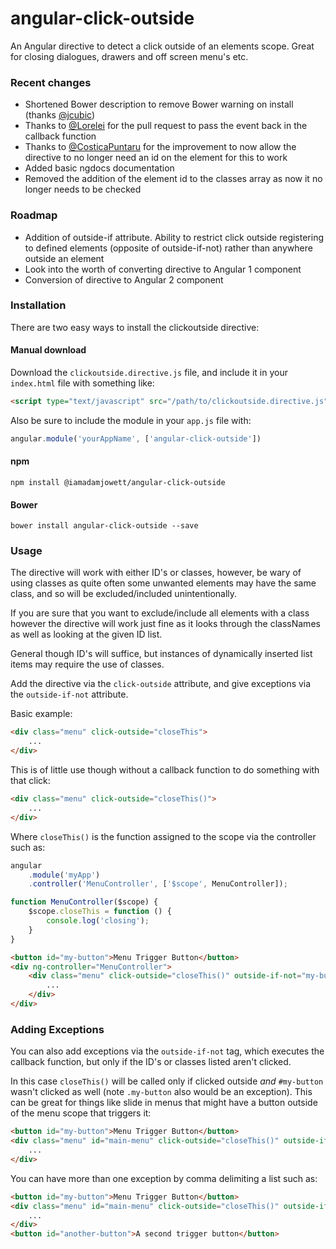 # angular-click-outside

An Angular directive to detect a click outside of an elements scope. Great for closing dialogues, drawers and off screen menu's etc.

### Recent changes

- Shortened Bower description to remove Bower warning on install (thanks [@jcubic](https://github.com/jcubic))
- Thanks to [@Lorelei](https://github.com/Lorelei) for the pull request to pass the event back in the callback function
- Thanks to [@CosticaPuntaru](https://github.com/CosticaPuntaru) for the improvement to now allow the directive to no longer need an id on the element for this to work
- Added basic ngdocs documentation
- Removed the addition of the element id to the classes array as now it no longer needs to be checked

### Roadmap

- Addition of outside-if attribute. Ability to restrict click outside registering to defined elements (opposite of outside-if-not) rather than anywhere outside an element
- Look into the worth of converting directive to Angular 1 component
- Conversion of directive to Angular 2 component

### Installation

There are two easy ways to install the clickoutside directive:

#### Manual download

Download the `clickoutside.directive.js` file, and include it in your `index.html` file with something like:

```html
<script type="text/javascript" src="/path/to/clickoutside.directive.js"></script>
```

Also be sure to include the module in your `app.js` file with:

```javascript
angular.module('yourAppName', ['angular-click-outside'])
```

#### npm

```shell
npm install @iamadamjowett/angular-click-outside
```

#### Bower

```shell
bower install angular-click-outside --save
```

### Usage

The directive will work with either ID's or classes, however, be wary of using classes as quite often some unwanted elements may have the same class, and so will be excluded/included unintentionally. 

If you are sure that you want to exclude/include all elements with a class however the directive will work just fine as it looks through the classNames as well as looking at the given ID list.

General though ID's will suffice, but instances of dynamically inserted list items may require the use of classes.

Add the directive via the `click-outside` attribute, and give exceptions via the `outside-if-not` attribute.

Basic example:

```html
<div class="menu" click-outside="closeThis">
    ...
</div>
```

This is of little use though without a callback function to do something with that click:

```html
<div class="menu" click-outside="closeThis()">
    ...
</div>
```

Where `closeThis()` is the function assigned to the scope via the controller such as:

```javascript
angular
    .module('myApp')
    .controller('MenuController', ['$scope', MenuController]);

function MenuController($scope) {
    $scope.closeThis = function () {
        console.log('closing');
    }
}
```

```html
<button id="my-button">Menu Trigger Button</button>
<div ng-controller="MenuController">
    <div class="menu" click-outside="closeThis()" outside-if-not="my-button">
        ...
    </div>
</div>
```

### Adding Exceptions
You can also add exceptions via the `outside-if-not` tag, which executes the callback function, but only if the ID's or classes listed aren't clicked.

In this case `closeThis()` will be called only if clicked outside _and_ `#my-button` wasn't clicked as well (note `.my-button` also would be an exception). This can be great for things like slide in menus that might have a button outside of the menu scope that triggers it:

```html
<button id="my-button">Menu Trigger Button</button>
<div class="menu" id="main-menu" click-outside="closeThis()" outside-if-not="my-button">
    ...
</div>
```

You can have more than one exception by comma delimiting a list such as:

```html
<button id="my-button">Menu Trigger Button</button>
<div class="menu" id="main-menu" click-outside="closeThis()" outside-if-not="my-button, another-button">
    ...
</div>
<button id="another-button">A second trigger button</button>
```
